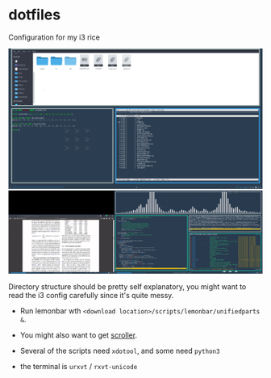 # dotfiles
Configuration for my i3 rice

![screenshot of my setup](/screenshot.png)
![screencast of my setup](/screencast.gif)

Directory structure should be pretty self explanatory, you might want to read the i3 config carefully since it's quite messy.

 - Run lemonbar wth `<download location>/scripts/lemonbar/unifiedparts &`.

 - You might also want to get [scroller](https://github.com/kbrgl/scroller).

 - Several of the scripts need `xdotool`, and some need `python3`

 -  the terminal is `urxvt` / `rxvt-unicode`
